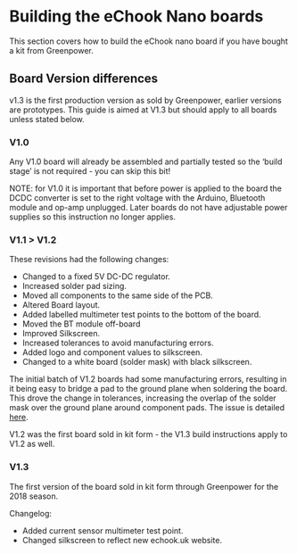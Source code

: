 # Building the eChook Nano boards

This section covers how to build the eChook nano board if you have bought a kit from Greenpower.

## Board Version differences
v1.3 is the first production version as sold by Greenpower, earlier versions are prototypes. This guide is aimed at V1.3 but should apply to all boards unless stated below.

### V1.0
Any V1.0 board will already be assembled and partially tested so the ‘build stage’ is not required - you can skip this bit!

NOTE: for V1.0 it is important that before power is applied to the board the DCDC converter is set to the right voltage with the Arduino, Bluetooth module and op-amp unplugged. Later boards do not have adjustable power supplies so this instruction no longer applies.

### V1.1 > V1.2
These revisions had the following changes:
* Changed to a fixed 5V DC-DC regulator.
* Increased solder pad sizing.
* Moved all components to the same side of the PCB.
* Altered Board layout.
* Added labelled multimeter test points to the bottom of the board.
* Moved the BT module off-board
* Improved Silkscreen.
* Increased tolerances to avoid manufacturing errors.
* Added logo and component values to silkscreen.
* Changed to a white board (solder mask) with black silkscreen.

The initial batch of V1.2 boards had some manufacturing errors, resulting in it being easy to bridge a pad to the ground plane when soldering the board. This drove the change in tolerances, increasing the overlap of the solder mask over the ground plane around component pads. The issue is detailed [here](http://wechook.com/?p=778).

V1.2 was the first board sold in kit form - the V1.3 build instructions apply to V1.2 as well.

### V1.3

The first version of the board sold in kit form through Greenpower for the 2018 season.

Changelog:
* Added current sensor multimeter test point.
* Changed silkscreen to reflect new echook.uk website.
